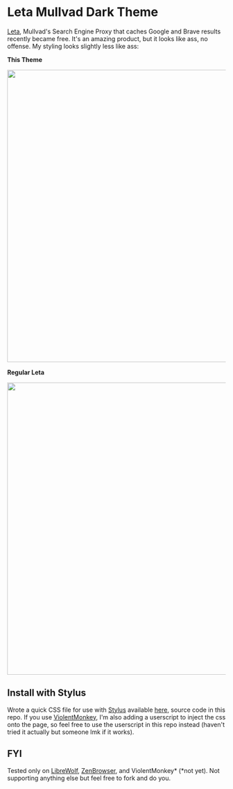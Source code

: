 # Leta Mullvad Dark Theme

[Leta](https://leta.mullvad.net/), Mullvad's Search Engine Proxy that caches Google and Brave results recently became free. It's an amazing product, but it looks like ass, no offense. My styling looks slightly less like ass:

**This Theme**

<div style="text-align: center;">
  <img src="https://userstyles.world/preview/22315/0.webp"
    alt=""
    style="display: block; margin: 15px auto; width: 70vw;" 
    />
</div>

**Regular Leta**

<div style="text-align: center;">
  <img src="https://files.catbox.moe/1gllow.png"
    alt=""
    style="display: block; margin: 15px auto; width: 70vw;" 
    />
</div>

## Install with Stylus
Wrote a quick CSS file for use with [Stylus](https://github.com/stylus/stylus) available [here](https://userstyles.world/style/22315), source code in this repo. If you use [ViolentMonkey](https://addons.mozilla.org/en-US/firefox/addon/violentmonkey/), I'm also adding a userscript to inject the css onto the page, so feel free to use the userscript in this repo instead (haven't tried it actually but someone lmk if it works).

## FYI

Tested only on [LibreWolf](https://librewolf.net/), [ZenBrowser](https://zen-browser.app/), and ViolentMonkey* (*not yet). Not supporting anything else but feel free to fork and do you.